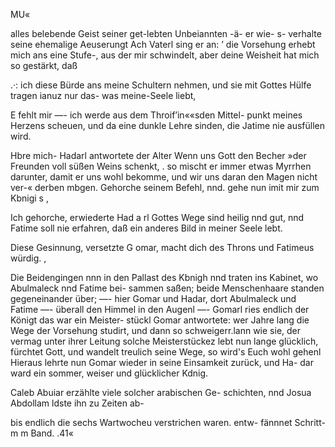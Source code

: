 MU«

alles belebende Geist seiner get-lebten Unbeiannten -ä- er wie-
s- verhalte seine ehemalige Aeuserungt Ach Vaterl sing er an:
’ die Vorsehung erhebt mich ans eine Stufe-, aus der mir
schwindelt, aber deine Weisheit hat mich so gestärkt, daß

.·: ich diese Bürde ans meine Schultern nehmen, und sie mit
Gottes Hülfe tragen ianuz nur das- was meine-Seele liebt,

E fehlt mir —- ich werde aus dem Throif’in««sden Mittel-
punkt meines Herzens scheuen, und da eine dunkle Lehre
sinden, die Jatime nie ausfüllen wird.

Hbre mich- Hadarl antwortete der Alter Wenn uns
Gott den Becher »der Freunden voll süßen Weins schenkt, .
so mischt er immer etwas Myrrhen darunter, damit er uns
wohl bekomme, und wir uns daran den Magen nicht ver-«
derben mbgen. Gehorche seinem Befehl, nnd. gehe nun imit
mir zum Kbnigi s ,

Ich gehorche, erwiederte Had a rl Gottes Wege sind heilig
nnd gut, nnd Fatime soll nie erfahren, daß ein anderes
Bild in meiner Seele lebt.

Diese Gesinnung, versetzte G omar, macht dich des Throns
und Fatimeus würdig. ,

Die Beidengingen nnn in den Pallast des Kbnigh nnd
traten ins Kabinet, wo Abulmaleck nnd Fatime bei-
sammen saßen; beide Menschenhaare standen gegeneinander
über; —- hier Gomar und Hadar, dort Abulmaleck
und Fatime —- überall den Himmel in den Augenl —-
Gomarl ries endlich der Königt das war ein Meister-
stückl Gomar antwortete: wer Jahre lang die Wege der
Vorsehung studirt, und dann so schweigerr.lann wie sie,
der vermag unter ihrer Leitung solche Meisterstückez lebt
nun lange glücklich, fürchtet Gott, und wandelt treulich
seine Wege, so wird's Euch wohl gehenl Hieraus lehrte
nun Gomar wieder in seine Einsamkeit zurück, und Ha-
dar ward ein sommer, weiser und glücklicher Kdnig.

Caleb Abuiar erzählte viele solcher arabischen Ge-
schichten, nnd Josua Abdollam ldste ihn zu Zeiten ab-

bis endlich die sechs Wartwocheu verstrichen waren.
entw- fännnet Schritt-m m Band. .41«

